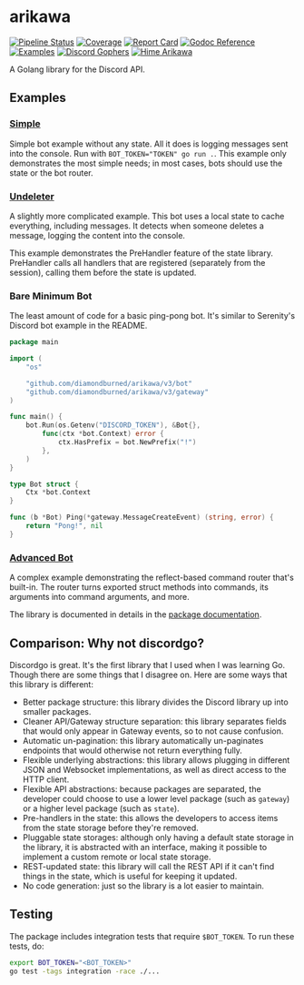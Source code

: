 # arikawa

[![ Pipeline Status ][pipeline_img    ]][pipeline    ]
[![ Coverage        ][coverage_img    ]][pipeline    ]
[![ Report Card     ][goreportcard_img]][goreportcard]
[![ Godoc Reference ][pkg.go.dev_img  ]][pkg.go.dev  ]
[![ Examples        ][examples_img    ]][examples    ]
[![ Discord Gophers ][dgophers_img    ]][dgophers    ]
[![ Hime Arikawa    ][himeArikawa_img ]][himeArikawa ]

A Golang library for the Discord API.

[dgophers]:     https://discord.gg/7jSf85J
[dgophers_img]: https://img.shields.io/badge/Discord%20Gophers-%23arikawa-%237289da?style=flat-square

[examples]:     https://github.com/diamondburned/arikawa/tree/v3/_example
[examples_img]: https://img.shields.io/badge/Example-__example%2F-blueviolet?style=flat-square

[pipeline]:     https://gitlab.com/diamondburned/arikawa/pipelines
[pipeline_img]: https://gitlab.com/diamondburned/arikawa/badges/v3/pipeline.svg?style=flat-square
[coverage_img]: https://gitlab.com/diamondburned/arikawa/badges/v3/coverage.svg?style=flat-square

[pkg.go.dev]:     https://pkg.go.dev/github.com/diamondburned/arikawa/v3
[pkg.go.dev_img]: https://pkg.go.dev/badge/github.com/diamondburned/arikawa/v3

[himeArikawa]:     https://hime-goto.fandom.com/wiki/Hime_Arikawa
[himeArikawa_img]: https://img.shields.io/badge/Hime-Arikawa-ea75a2?style=flat-square

[goreportcard]:     https://goreportcard.com/report/github.com/diamondburned/arikawa
[goreportcard_img]: https://goreportcard.com/badge/github.com/diamondburned/arikawa?style=flat-square


## Examples

### [Simple](https://github.com/diamondburned/arikawa/tree/v3/_example/simple)

Simple bot example without any state. All it does is logging messages sent into
the console. Run with `BOT_TOKEN="TOKEN" go run .`. This example only
demonstrates the most simple needs; in most cases, bots should use the state or
the bot router.

### [Undeleter](https://github.com/diamondburned/arikawa/tree/v3/_example/undeleter)

A slightly more complicated example. This bot uses a local state to cache
everything, including messages. It detects when someone deletes a message,
logging the content into the console.

This example demonstrates the PreHandler feature of the state library.
PreHandler calls all handlers that are registered (separately from the session),
calling them before the state is updated.

### Bare Minimum Bot

The least amount of code for a basic ping-pong bot. It's similar to Serenity's
Discord bot example in the README.

```go
package main

import (
	"os"

	"github.com/diamondburned/arikawa/v3/bot"
	"github.com/diamondburned/arikawa/v3/gateway"
)

func main() {
	bot.Run(os.Getenv("DISCORD_TOKEN"), &Bot{},
		func(ctx *bot.Context) error {
			ctx.HasPrefix = bot.NewPrefix("!")
		},
	)
}

type Bot struct {
	Ctx *bot.Context
}

func (b *Bot) Ping(*gateway.MessageCreateEvent) (string, error) {
	return "Pong!", nil
}
```

### [Advanced Bot](https://github.com/diamondburned/arikawa/tree/v3/_example/advanced_bot)

A complex example demonstrating the reflect-based command router that's
built-in. The router turns exported struct methods into commands, its arguments
into command arguments, and more.

The library is documented in details in the [package
documentation](https://pkg.go.dev/github.com/diamondburned/arikawa/bot).


## Comparison: Why not discordgo?

Discordgo is great. It's the first library that I used when I was learning Go.
Though there are some things that I disagree on. Here are some ways that this
library is different:

- Better package structure: this library divides the Discord library up into
smaller packages.
- Cleaner API/Gateway structure separation: this library separates fields that
would only appear in Gateway events, so to not cause confusion.
- Automatic un-pagination: this library automatically un-paginates endpoints
that would otherwise not return everything fully.
- Flexible underlying abstractions: this library allows plugging in different
JSON and Websocket implementations, as well as direct access to the HTTP 
client.
- Flexible API abstractions: because packages are separated, the developer could
choose to use a lower level package (such as `gateway`) or a higher level
package (such as `state`).
- Pre-handlers in the state: this allows the developers to access items from the
state storage before they're removed.
- Pluggable state storages: although only having a default state storage in the
library, it is abstracted with an interface, making it possible to implement a
custom remote or local state storage.
- REST-updated state: this library will call the REST API if it can't find
things in the state, which is useful for keeping it updated.
- No code generation: just so the library is a lot easier to maintain.


## Testing

The package includes integration tests that require `$BOT_TOKEN`. To run these
tests, do:

```sh
export BOT_TOKEN="<BOT_TOKEN>"
go test -tags integration -race ./...
```
